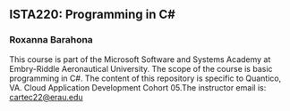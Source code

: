 ## ISTA220: Programming in C#
### Roxanna Barahona

This course is part of the Microsoft Software and Systems Academy at Embry-Riddle Aeronautical University. The scope of the course is basic programming in C#. The content of this repository is specific to Quantico, VA. Cloud Application Development Cohort 05.The instructor email is: cartec22@erau.edu
